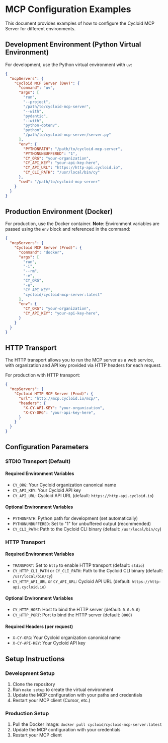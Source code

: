# MCP Configuration Examples

This document provides examples of how to configure the Cycloid MCP Server for different environments.

## Development Environment (Python Virtual Environment)

For development, use the Python virtual environment with `uv`:

```json
{
  "mcpServers": {
    "Cycloid MCP Server (Dev)": {
      "command": "uv",
      "args": [
        "run",
        "--project",
        "/path/to/cycloid-mcp-server",
        "--with",
        "pydantic",
        "--with",
        "python-dotenv",
        "python",
        "/path/to/cycloid-mcp-server/server.py"
      ],
      "env": {
        "PYTHONPATH": "/path/to/cycloid-mcp-server",
        "PYTHONUNBUFFERED": "1",
        "CY_ORG": "your-organization",
        "CY_API_KEY": "your-api-key-here",
        "CY_API_URL": "https://http-api.cycloid.io",
        "CY_CLI_PATH": "/usr/local/bin/cy"
      },
      "cwd": "/path/to/cycloid-mcp-server"
    }
  }
}
```

## Production Environment (Docker)

For production, use the Docker container. **Note**: Environment variables are passed using the `env` block and referenced in the command:
```json
{
  "mcpServers": {
    "Cycloid MCP Server (Prod)": {
      "command": "docker",
      "args": [
        "run",
        "-i",
        "--rm",
        "-e",
        "CY_ORG",
        "-e",
        "CY_API_KEY",
        "cycloid/cycloid-mcp-server:latest"
      ],
      "env": {
        "CY_ORG": "your-organization",
        "CY_API_KEY": "your-api-key-here",
      }
    }
  }
}
```

## HTTP Transport

The HTTP transport allows you to run the MCP server as a web service, with organization and API key provided via HTTP headers for each request.

For production with HTTP transport:

```json
{
  "mcpServers": {
    "Cycloid HTTP MCP Server (Prod)": {
      "url": "http://mcp.cycloid.io/mcp/",
      "headers": {
        "X-CY-API-KEY": "your-organization",
        "X-CY-ORG": "your-api-key-here",
      }
    }
  }
}
```

## Configuration Parameters

### STDIO Transport (Default)

#### Required Environment Variables

- `CY_ORG`: Your Cycloid organization canonical name
- `CY_API_KEY`: Your Cycloid API key
- `CY_API_URL`: Cycloid API URL (default: `https://http-api.cycloid.io`)

#### Optional Environment Variables

- `PYTHONPATH`: Python path for development (set automatically)
- `PYTHONUNBUFFERED`: Set to "1" for unbuffered output (recommended)
- `CY_CLI_PATH`: Path to the Cycloid CLI binary (default: `/usr/local/bin/cy`)

### HTTP Transport

#### Required Environment Variables

- `TRANSPORT`: Set to `http` to enable HTTP transport (default: `stdio`)
- `CY_HTTP_CLI_PATH` or `CY_CLI_PATH`: Path to the Cycloid CLI binary (default: `/usr/local/bin/cy`)
- `CY_HTTP_API_URL` or `CY_API_URL`: Cycloid API URL (default: `https://http-api.cycloid.io`)

#### Optional Environment Variables

- `CY_HTTP_HOST`: Host to bind the HTTP server (default: `0.0.0.0`)
- `CY_HTTP_PORT`: Port to bind the HTTP server (default: `8000`)

#### Required Headers (per request)

- `X-CY-ORG`: Your Cycloid organization canonical name
- `X-CY-API-KEY`: Your Cycloid API key

## Setup Instructions

### Development Setup

1. Clone the repository
2. Run `make setup` to create the virtual environment
3. Update the MCP configuration with your paths and credentials
4. Restart your MCP client (Cursor, etc.)

### Production Setup

1. Pull the Docker image: `docker pull cycloid/cycloid-mcp-server:latest`
2. Update the MCP configuration with your credentials
3. Restart your MCP client
